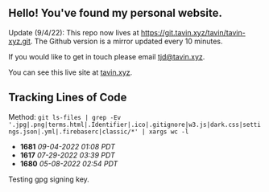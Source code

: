 ## Hello! You've found my personal website.

Update (9/4/22): This repo now lives at https://git.tavin.xyz/tavin/tavin-xyz.git. The Github version is a mirror updated every 10 minutes.

If you would like to get in touch please email [tjd@tavin.xyz](mailto:tjd@tavin.xyz).

You can see this live site at [tavin.xyz](https://tavin.xyz).

## Tracking Lines of Code

Method: `git ls-files | grep -Ev '.jpg|.png|terms.html|.Identifier|.ico|.gitignore|w3.js|dark.css|settings.json|.yml|.firebaserc|classic/*' | xargs wc -l`

- **1681** _09-04-2022 01:08 PDT_
- **1617** _07-29-2022 03:39 PDT_
- **1680** _05-08-2022 02:54 PDT_

Testing gpg signing key.